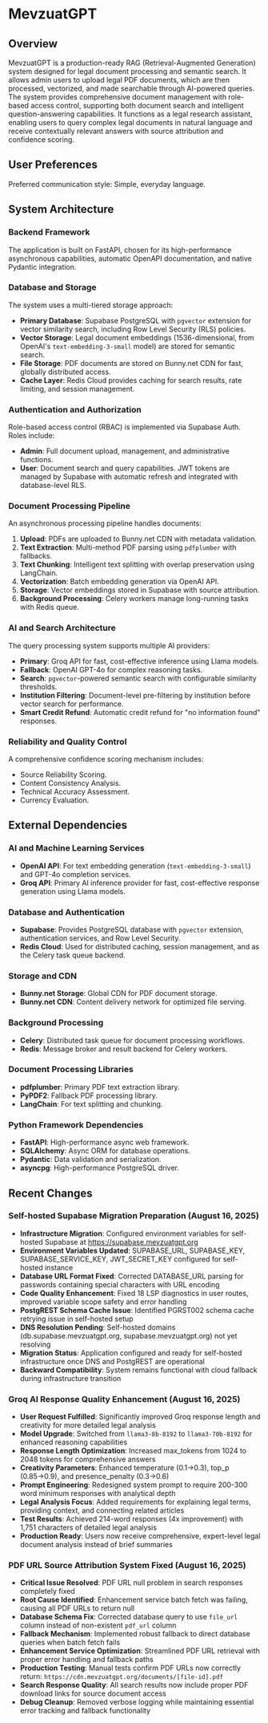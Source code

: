 # MevzuatGPT

## Overview
MevzuatGPT is a production-ready RAG (Retrieval-Augmented Generation) system designed for legal document processing and semantic search. It allows admin users to upload legal PDF documents, which are then processed, vectorized, and made searchable through AI-powered queries. The system provides comprehensive document management with role-based access control, supporting both document search and intelligent question-answering capabilities. It functions as a legal research assistant, enabling users to query complex legal documents in natural language and receive contextually relevant answers with source attribution and confidence scoring.

## User Preferences
Preferred communication style: Simple, everyday language.

## System Architecture

### Backend Framework
The application is built on FastAPI, chosen for its high-performance asynchronous capabilities, automatic OpenAPI documentation, and native Pydantic integration.

### Database and Storage
The system uses a multi-tiered storage approach:
- **Primary Database**: Supabase PostgreSQL with `pgvector` extension for vector similarity search, including Row Level Security (RLS) policies.
- **Vector Storage**: Legal document embeddings (1536-dimensional, from OpenAI's `text-embedding-3-small` model) are stored for semantic search.
- **File Storage**: PDF documents are stored on Bunny.net CDN for fast, globally distributed access.
- **Cache Layer**: Redis Cloud provides caching for search results, rate limiting, and session management.

### Authentication and Authorization
Role-based access control (RBAC) is implemented via Supabase Auth. Roles include:
- **Admin**: Full document upload, management, and administrative functions.
- **User**: Document search and query capabilities.
JWT tokens are managed by Supabase with automatic refresh and integrated with database-level RLS.

### Document Processing Pipeline
An asynchronous processing pipeline handles documents:
1.  **Upload**: PDFs are uploaded to Bunny.net CDN with metadata validation.
2.  **Text Extraction**: Multi-method PDF parsing using `pdfplumber` with fallbacks.
3.  **Text Chunking**: Intelligent text splitting with overlap preservation using LangChain.
4.  **Vectorization**: Batch embedding generation via OpenAI API.
5.  **Storage**: Vector embeddings stored in Supabase with source attribution.
6.  **Background Processing**: Celery workers manage long-running tasks with Redis queue.

### AI and Search Architecture
The query processing system supports multiple AI providers:
-   **Primary**: Groq API for fast, cost-effective inference using Llama models.
-   **Fallback**: OpenAI GPT-4o for complex reasoning tasks.
-   **Search**: `pgvector`-powered semantic search with configurable similarity thresholds.
-   **Institution Filtering**: Document-level pre-filtering by institution before vector search for performance.
-   **Smart Credit Refund**: Automatic credit refund for "no information found" responses.

### Reliability and Quality Control
A comprehensive confidence scoring mechanism includes:
-   Source Reliability Scoring.
-   Content Consistency Analysis.
-   Technical Accuracy Assessment.
-   Currency Evaluation.

## External Dependencies

### AI and Machine Learning Services
-   **OpenAI API**: For text embedding generation (`text-embedding-3-small`) and GPT-4o completion services.
-   **Groq API**: Primary AI inference provider for fast, cost-effective response generation using Llama models.

### Database and Authentication
-   **Supabase**: Provides PostgreSQL database with `pgvector` extension, authentication services, and Row Level Security.
-   **Redis Cloud**: Used for distributed caching, session management, and as the Celery task queue backend.

### Storage and CDN
-   **Bunny.net Storage**: Global CDN for PDF document storage.
-   **Bunny.net CDN**: Content delivery network for optimized file serving.

### Background Processing
-   **Celery**: Distributed task queue for document processing workflows.
-   **Redis**: Message broker and result backend for Celery workers.

### Document Processing Libraries
-   **pdfplumber**: Primary PDF text extraction library.
-   **PyPDF2**: Fallback PDF processing library.
-   **LangChain**: For text splitting and chunking.

### Python Framework Dependencies
-   **FastAPI**: High-performance async web framework.
-   **SQLAlchemy**: Async ORM for database operations.
-   **Pydantic**: Data validation and serialization.
-   **asyncpg**: High-performance PostgreSQL driver.

## Recent Changes

### Self-hosted Supabase Migration Preparation (August 16, 2025)
- **Infrastructure Migration**: Configured environment variables for self-hosted Supabase at https://supabase.mevzuatgpt.org
- **Environment Variables Updated**: SUPABASE_URL, SUPABASE_KEY, SUPABASE_SERVICE_KEY, JWT_SECRET_KEY configured for self-hosted instance
- **Database URL Format Fixed**: Corrected DATABASE_URL parsing for passwords containing special characters with URL encoding
- **Code Quality Enhancement**: Fixed 18 LSP diagnostics in user routes, improved variable scope safety and error handling
- **PostgREST Schema Cache Issue**: Identified PGRST002 schema cache retrying issue in self-hosted setup
- **DNS Resolution Pending**: Self-hosted domains (db.supabase.mevzuatgpt.org, supabase.mevzuatgpt.org) not yet resolving
- **Migration Status**: Application configured and ready for self-hosted infrastructure once DNS and PostgREST are operational
- **Backward Compatibility**: System remains functional with cloud fallback during infrastructure transition

### Groq AI Response Quality Enhancement (August 16, 2025)
- **User Request Fulfilled**: Significantly improved Groq response length and creativity for more detailed legal analysis
- **Model Upgrade**: Switched from `llama3-8b-8192` to `llama3-70b-8192` for enhanced reasoning capabilities  
- **Response Length Optimization**: Increased max_tokens from 1024 to 2048 tokens for comprehensive answers
- **Creativity Parameters**: Enhanced temperature (0.1→0.3), top_p (0.85→0.9), and presence_penalty (0.3→0.6)
- **Prompt Engineering**: Redesigned system prompt to require 200-300 word minimum responses with analytical depth
- **Legal Analysis Focus**: Added requirements for explaining legal terms, providing context, and connecting related articles
- **Test Results**: Achieved 214-word responses (4x improvement) with 1,751 characters of detailed legal analysis
- **Production Ready**: Users now receive comprehensive, expert-level legal document analysis instead of brief summaries

### PDF URL Source Attribution System Fixed (August 16, 2025)
- **Critical Issue Resolved**: PDF URL null problem in search responses completely fixed 
- **Root Cause Identified**: Enhancement service batch fetch was failing, causing all PDF URLs to return null
- **Database Schema Fix**: Corrected database query to use `file_url` column instead of non-existent `pdf_url` column
- **Fallback Mechanism**: Implemented robust fallback to direct database queries when batch fetch fails
- **Enhancement Service Optimization**: Streamlined PDF URL retrieval with proper error handling and fallback paths
- **Production Testing**: Manual tests confirm PDF URLs now correctly return: `https://cdn.mevzuatgpt.org/documents/[file-id].pdf`
- **Search Response Quality**: All search results now include proper PDF download links for source document access
- **Debug Cleanup**: Removed verbose logging while maintaining essential error tracking and fallback functionality